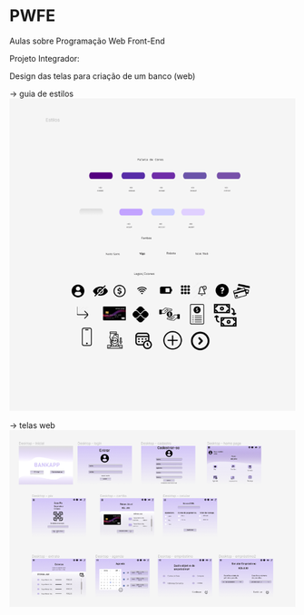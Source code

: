 # PWFE
Aulas sobre Programação Web Front-End

Projeto Integrador:

Design das telas para criação de um banco (web)

-> guia de estilos
<img src="estilos.png" alt="estilo">

-> telas web
<img src="desktop.png" alt="desk">
